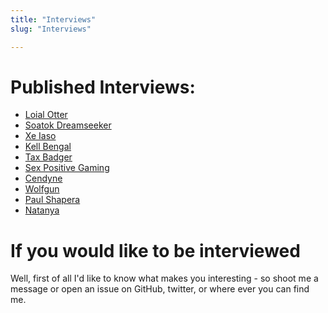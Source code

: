 ```yaml
---
title: "Interviews"
slug: "Interviews"

---
```


# Published Interviews:

- <a href="/interviews/loial/">Loial Otter</a>
- <a href="/interviews/soatok/">Soatok Dreamseeker</a>
- <a href="/interviews/xeiaso/">Xe Iaso</a>
- <a href="/interviews/kell/">Kell Bengal</a>
- <a href="/interviews/taxbadger/">Tax Badger</a>
- <a href="/interviews/spg/">Sex Positive Gaming</a>
- <a href="/interviews/cendyne/">Cendyne</a>
- <a href="/interviews/wolfgun/">Wolfgun</a>
- <a href="/interviews/paulshapera/">Paul Shapera</a>
- <a href="/interviews/usawi">Natanya</a>

# If you would like to be interviewed

Well, first of all I'd like to know what makes you interesting - so shoot me a message or open an issue on GitHub, twitter, or where ever you can find me.

